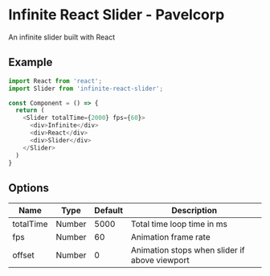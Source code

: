 # Infinite React Slider - Pavelcorp

An infinite slider built with React

## Example
```javascript
import React from 'react';
import Slider from 'infinite-react-slider';

const Component = () => {
  return (
    <Slider totalTime={2000} fps={60}>
      <div>Infinite</div>
      <div>React</div>
      <div>Slider</div>
    </Slider>
  )
}
```

## Options

| Name | Type | Default | Description |
| --- | --- | --- | --- |
| totalTime | Number | 5000 | Total time loop time in ms |
| fps | Number | 60 | Animation frame rate |
| offset | Number | 0 | Animation stops when slider if above viewport |

